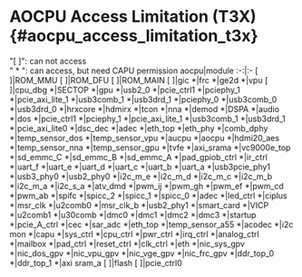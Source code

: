 AOCPU Access Limitation (T3X) {#aocpu_access_limitation_t3x}
===============
"[ ]": can not access  
" * ": can access, but need CAPU permission
aocpu|module
:-:|:-
[ ]|ROM_MMU
[ ]|ROM_DFU
[ ]|ROM_MAIN
[ ]|gic
*|frc
*|ge2d
*|vpu
[ ]|cpu_dbg
*|SECTOP
*|gpu
*|usb2_0
*|pcie_ctrl1
*|pciephy_1
*|pcie_axi_lite_1
*|usb3comb_1
*|usb3drd_1
*|pciephy_0
*|usb3comb_0
*|usb3drd_0
*|hrxcore
*|hdmirx
*|tcon
*|nna
*|demod
*|DSPA
*|audio
*|dos
*|pcie_ctrl1
*|pciephy_1
*|pcie_axi_lite_1
*|usb3comb_1
*|usb3drd_1
*|pcie_axi_lite0
*|dsc_dec
*|adec
*|eth_top
*|eth_phy
*|comb_dphy
*|temp_sensor_dos
*|temp_sensor_vpu
*|aucpu
*|aocpu
*|hdmi20_aes
*|temp_sensor_nna
*|temp_sensor_gpu
*|tvfe
*|axi_srama
*|vc9000e_top
*|sd_emmc_C
*|sd_emmc_B
*|sd_emmc_A
*|pad_gpiob_ctrl
*|ir_ctrl
*|uart_f
*|uart_e
*|uart_d
*|uart_c
*|uart_b
*|uart_a
*|usb3pcie_phy1
*|usb3_phy0
*|usb2_phy0
*|i2c_m_e
*|i2c_m_d
*|i2c_m_c
*|i2c_m_b
*|i2c_m_a
*|i2c_s_a
*|atv_dmd
*|pwm_ij
*|pwm_gh
*|pwm_ef
*|pwm_cd
*|pwm_ab
*|spifc
*|spicc_2
*|spicc_1
*|spicc_0
*|adec
*|led_ctrl
*|ciplus
*|msr_clk
*|u2comb0
*|msr_clk_b
*|usb2_phy1
*|smart_card
*|VICP
*|u2comb1
*|u30comb
*|dmc0
*|dmc1
*|dmc2
*|dmc3
*|startup
*|pcie_A_ctrl
*|cec
*|sar_adc
*|eth_top
*|temp_sensor_a55
*|acodec
*|i2c mon
*|capu
*|sys_ctrl
*|cpu_ctrl
*|pwr_ctrl
*|irq_ctrl
*|analog_ctrl
*|mailbox
*|pad_ctrl
*|reset_ctrl
*|clk_ctrl
*|eth
*|nic_sys_gpv
*|nic_dos_gpv
*|nic_vpu_gpv
*|nic_vge_gpv
*|nic_frc_gpv
*|ddr_top_0
*|ddr_top_1
*|axi sram_a
[ ]|flash
[ ]|pcie_ctrl0
